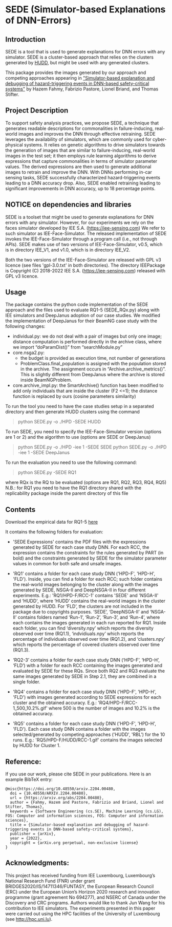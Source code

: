 # SEDE (Simulator-based Explanations of DNN-Errors)

## Introduction

SEDE is a tool that is used to generate explanations for DNN errors with any simulator.
SEDE is a cluster-based approach that relies on the clusters generated by [HUDD](https://github.com/SNTSVV/HUDD-Toolset), but might be used with any generated clusters.

This package provides the images generated by our approach and competing approaches appearing in ["Simulator-based explanation and debugging of hazard-triggering events in DNN-based safety-critical systems"](https://arxiv.org/abs/2204.00480) by Hazem Fahmy, Fabrizio Pastore, Lionel Briand, and Thomas Stifter.

## Project Description

To support safety analysis practices, we propose SEDE, a technique that generates readable descriptions for commonalities in failure-inducing, real-world images and improves the DNN through effective retraining. SEDE leverages the availability of simulators, which are commonly used for cyber-physical systems. It relies on genetic algorithms to drive simulators towards the generation of images that are similar to failure-inducing, real-world images in the test set; it then employs rule learning algorithms to derive expressions that capture  commonalities in terms of  simulator parameter values. The derived expressions are then used to generate additional images to retrain and improve the DNN. With DNNs performing in-car sensing tasks, SEDE successfully characterized hazard-triggering events leading to a DNN accuracy drop. Also, SEDE enabled retraining leading to significant improvements in DNN accuracy, up to 18 percentage points.

## NOTICE on dependencies and libraries

SEDE is a toolset that might be used to generate explanations for DNN errors with any simulator.
However, for our experiments we rely on the faces simulator developed by IEE S.A. (https://iee-sensing.com)
We refer to such simulator as IEE-Face-Simulator.
The released implementation of SEDE invokes the IEE-Face-Simulator through a program call (i.e., not through APIs).
SEDE makes use of two versions of IEE-Face-Simulator, v0.5, which is in directory IEE_V1, and v1.0, which is in directory IEE_V2.

Both the two versions of the IEE-Face-Simulator are released with GPL v3 licence (see files 'gpl-3.0.txt' in both directories).
The directory IEEPackage is Copyright (C) 2018-2022 IEE S.A. (https://iee-sensing.com) released with GPL v3 licence.

## Usage

The package contains the python code implementation of the SEDE approach and the files used to evaluate RQ1-5 (SEDE_RQx.py) along with IEE simulators and DeepJanus adoption of our case studies. We modified the implementation of DeepJanus for their BeamNG case study with the following changes:
* individual.py: we do not deal with a pair of images but only one image; distance computation is performed directly in the archive class, where we import “doParamDist()” from “searchModule.py” 
* core.nsga2.py: 
  * the budget is provided as execution time, not number of generations 
  * ProblemClass.final_population is assigned with the population stored in the archive. The assignment occurs in “Archive.archive_metrics()”. This is slightly different from DeepJanus where the archive is stored inside BeamNGProblem. 
* core.archive_impl.py: the SmartArchive() function has been modified to add only individuals that are inside the cluster (F2 <=1); the distance function is replaced by ours (cosine parameters similarity) 

To run the tool you need to have the case studies setup in a separated directory and then generate HUDD clusters using the command

> python SEDE.py -o ./HPD -SEDE HUDD

To run SEDE, you need to specify the IEE-Face-Simulator version (options are 1 or 2) and the algorithm to use (options are SEDE or DeepJanus)

> python SEDE.py -o ./HPD -iee 1 -SEDE SEDE
> python SEDE.py -o ./HPD -iee 1 -SEDE DeepJanus

To run the evaluation you need to use the following command:

> python SEDE.py -SEDE RQ1

where RQx is the RQ to be evaluated (options are RQ1, RQ2, RQ3, RQ4, RQ5)
N.B.: for RQ1 you need to have the RQ1 directory shared with the replicability package inside the parent directory of this file


## Contents

Download the empirical data for RQ1-5 [here](https://doi.org/10.6084/m9.figshare.19467401.v1)

It contains the following folders for evaluation:
* 'SEDE Expressions' contains the PDF files with the expressions generated by SEDE for each case study DNN.
For each RCC, the expression contains the constraints for the rules generated by PART (in bold) and the constraints generated by SEDE for the simulator parameter values in common for both safe and unsafe images.

* 'RQ1' contains a folder for each case study DNN ('HPD-F', 'HPD-H', 'FLD'). Inside, you can find a folder for each RCC; 
such folder contains the real-world images belonging to the cluster along with the images generated by SEDE, NSGA-II 
and DeepNSGA-II in four different experiments.
E.g.: 'RQ1/HPD-F/RCC-1' contains 'SEDE' and 'NSGA-II' and ‘HUDD', where ‘HUDD’ contains the real-world images in the cluster generated by HUDD. For ‘FLD’, the clusters are not included in the package due to copyrights purposes. ‘SEDE’, ‘DeepNSGA-II’ and ‘NSGA-II’ contains folders named ‘Run-1’, ‘Run-2’, ‘Run-3’, and ‘Run-4’, where each contains the images generated in each run reported for RQ1. Inside each folder, you can find ‘diversity.npy’ which reports the diversity observed over time (RQ1.1), ‘indvidiuals.npy’ which reports the percentage of individuals observed over time (RQ1.2), and ‘clusters.npy’ which reports the percentage of covered clusters observed over time (RQ1.3).

* ‘RQ2-3’ contains a folder for each case study DNN (‘HPD-F’, ‘HPD-H’, ‘FLD’) with a folder for each RCC containing the images generated and evaluated by SEDE for these RQs. Since both RQ2 and RQ3 evaluate the same images generated by SEDE in Step 2.1, they are combined in a single folder.

* 'RQ4' contains a folder for each case study DNN ('HPD-F', 'HPD-H', 'FLD') with images generated according to SEDE expressions for each cluster and the obtained accuracy.
E.g.: 'RQ4/HPD-F/RCC-1_500_10.2%.gif' where 500 is the number of images and 10.2% is the obtained accuracy.

* 'RQ5' contains a folder for each case study DNN ('HPD-F', 'HPD-H', 'FLD'). Each case study DNN contains a folder with the images selected/generated by competing approaches ('HUDD', 'RBL') for the 10 runs.
E.g.: 'RQ5/HPD-F/HUDD/RCC-1.gif' contains the images selected by HUDD for Cluster 1.


## Reference:

If you use our work, please cite SEDE in your publications. Here is an example BibTeX entry:
```
@misc{https://doi.org/10.48550/arxiv.2204.00480,
  doi = {10.48550/ARXIV.2204.00480},
  url = {https://arxiv.org/abs/2204.00480},
  author = {Fahmy, Hazem and Pastore, Fabrizio and Briand, Lionel and Stifter, Thomas},
  keywords = {Software Engineering (cs.SE), Machine Learning (cs.LG), FOS: Computer and information sciences, FOS: Computer and information sciences},
  title = {Simulator-based explanation and debugging of hazard-triggering events in DNN-based safety-critical systems},
  publisher = {arXiv},
  year = {2022},
  copyright = {arXiv.org perpetual, non-exclusive license}
}
```

## Acknowledgments:

This project has received funding from IEE Luxembourg, Luxembourg’s National Research Fund (FNR) under grant BRIDGES2020/IS/14711346/FUNTASY, the European Research Council (ERC) under the European Union’s Horizon 2020 research and innovation programme (grant agreement No 694277), and NSERC of Canada under the Discovery and CRC programs. Authors would like to thank Jun Wang for his contribution to IEE simulators. The experiments presented in this paper were carried out using the HPC facilities of the University of Luxembourg (see http://hpc.uni.lu).
